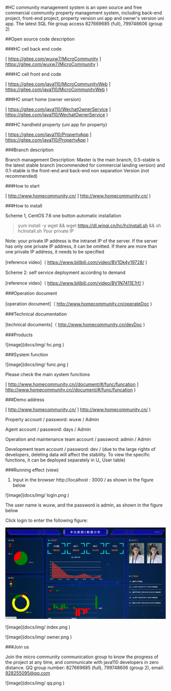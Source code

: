 #HC community management system is an open source and free commercial community property management system, including back-end project, front-end project, property version uni app and owner's version uni app. The latest SQL file group access 827669685 (full), 799748606 (group 2)



##Open source code description



###HC cell back end code

[ https://gitee.com/wuxw7/MicroCommunity ] https://gitee.com/wuxw7/MicroCommunity )

###HC cell front end code

[ https://gitee.com/java110/MicroCommunityWeb ] https://gitee.com/java110/MicroCommunityWeb )

###HC smart home (owner version)

[ https://gitee.com/java110/WechatOwnerService ] https://gitee.com/java110/WechatOwnerService )

###HC handheld property (uni app for property)

[ https://gitee.com/java110/PropertyApp ] https://gitee.com/java110/PropertyApp )



###Branch description



Branch management Description: Master is the main branch, 0.5-stable is the latest stable branch (recommended for commercial landing version) and 0.1-stable is the front-end and back-end non separation Version (not recommended)




###How to start



[ http://www.homecommunity.cn/ ] http://www.homecommunity.cn/ )



###How to install



Scheme 1, CentOS 7.6 one button automatic installation



> yum install -y wget && wget https://dl.winqi.cn/hc/hcInstall.sh && sh hcInstall.sh Your private IP



Note: your private IP address is the intranet IP of the server. If the server has only one private IP address, it can be omitted. If there are more than one private IP address, it needs to be specified



[reference video]（ https://www.bilibili.com/video/BV1Dk4y19728/ )



Scheme 2: self service deployment according to demand



[reference video]（ https://www.bilibili.com/video/BV1N7411E7rf/ )



###Operation document



[operation document]（ http://www.homecommunity.cn/operateDoc )



###Technical documentation



[technical documents]（ http://www.homecommunity.cn/devDoc )




###Products



![image](docs/img/ hc.png )




###System function



![image](docs/img/ func.png )



Please check the main system functions



[ http://www.homecommunity.cn//document/#/func/funcation ] http://www.homecommunity.cn//document/#/func/funcation )




###Demo address



[ http://www.homecommunity.cn/ ] http://www.homecommunity.cn/ )



Property account / password: wuxw / Admin



Agent account / password: days / Admin



Operation and maintenance team account / password: admin / Admin



Development team account / password: dev / (due to the large rights of developers, deleting data will affect the stability. To view the specific functions, it can be deployed separately in U_ User table)



###Running effect (view)

1. Input in the browser http://localhost : 3000 / as shown in the figure below



![image](docs/img/ login.png )



The user name is wuxw, and the password is admin, as shown in the figure below



Click login to enter the following figure:



![image](docs/img/0004.png)



![image](docs/img/ index.png )



![image](docs/img/ owner.png )




###Join us



Join the micro community communication group to know the progress of the project at any time, and communicate with java110 developers in zero distance. QQ group number: 827669685 (full), 799748606 (group 2), email: 928255095@qq.com



![image](docs/img/ qq.png )

